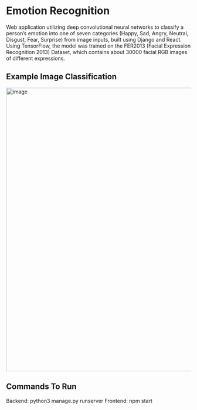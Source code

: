 # Emotion Recognition

Web application utilizing deep convolutional neural networks to classify a person’s emotion into one of seven categories (Happy, Sad, Angry, Neutral, Disgust, Fear, Surprise) from image inputs, built using Django and React. Using TensorFlow, the model was trained on the FER2013 (Facial Expression Recognition 2013) Dataset, which contains about 30000 facial RGB images of different expressions. 

## Example Image Classification 
<img width="772" alt="image" src="https://github.com/user-attachments/assets/db4f0539-f712-4afd-aaa2-cfe6f1d6a2ad">

## Commands To Run
Backend: python3 manage.py runserver
Frontend: npm start






